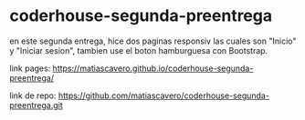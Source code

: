 # coderhouse-segunda-preentrega
 en este segunda entrega, hice dos paginas responsiv las cuales son "Inicio" y "Iniciar sesion", tambien use el boton hamburguesa con Bootstrap.
 
link pages: https://matiascavero.github.io/coderhouse-segunda-preentrega/

link de repo: https://github.com/matiascavero/coderhouse-segunda-preentrega.git

